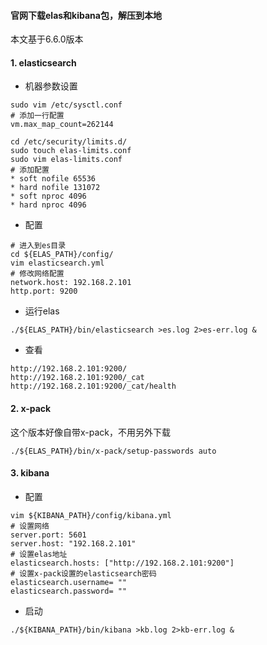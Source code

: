 #### 官网下载elas和kibana包，解压到本地
本文基于6.6.0版本

#### 1. elasticsearch 
* 机器参数设置
```
sudo vim /etc/sysctl.conf
# 添加一行配置
vm.max_map_count=262144

cd /etc/security/limits.d/
sudo touch elas-limits.conf
sudo vim elas-limits.conf
# 添加配置
* soft nofile 65536
* hard nofile 131072
* soft nproc 4096
* hard nproc 4096
```

* 配置
```
# 进入到es目录
cd ${ELAS_PATH}/config/
vim elasticsearch.yml
# 修改网络配置
network.host: 192.168.2.101
http.port: 9200
```

* 运行elas
```
./${ELAS_PATH}/bin/elasticsearch >es.log 2>es-err.log &
```

* 查看
```
http://192.168.2.101:9200/
http://192.168.2.101:9200/_cat
http://192.168.2.101:9200/_cat/health
```

#### 2. x-pack
这个版本好像自带x-pack，不用另外下载
```
./${ELAS_PATH}/bin/x-pack/setup-passwords auto
```

#### 3. kibana
* 配置
```
vim ${KIBANA_PATH}/config/kibana.yml
# 设置网络
server.port: 5601
server.host: "192.168.2.101"
# 设置elas地址
elasticsearch.hosts: ["http://192.168.2.101:9200"]
# 设置x-pack设置的elasticsearch密码
elasticsearch.username= ""
elasticsearch.password= ""
```

* 启动
```
./${KIBANA_PATH}/bin/kibana >kb.log 2>kb-err.log &
```